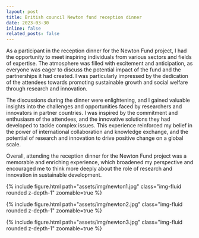 ```yaml
---
layout: post
title: British council Newton fund reception dinner
date: 2023-03-30
inline: false
related_posts: false
---
```


As a participant in the reception dinner for the Newton Fund project, I had the opportunity to meet inspiring individuals from various sectors and fields of expertise. The atmosphere was filled with excitement and anticipation, as everyone was eager to discuss the potential impact of the fund and the partnerships it had created. I was particularly impressed by the dedication of the attendees towards promoting sustainable growth and social welfare through research and innovation.

The discussions during the dinner were enlightening, and I gained valuable insights into the challenges and opportunities faced by researchers and innovators in partner countries. I was inspired by the commitment and enthusiasm of the attendees, and the innovative solutions they had developed to tackle complex issues. This experience reinforced my belief in the power of international collaboration and knowledge exchange, and the potential of research and innovation to drive positive change on a global scale.

Overall, attending the reception dinner for the Newton Fund project was a memorable and enriching experience, which broadened my perspective and encouraged me to think more deeply about the role of research and innovation in sustainable development.

{% include figure.html path="assets/img/newton1.jpg" class="img-fluid rounded z-depth-1" zoomable=true %}

{% include figure.html path="assets/img/newton2.jpg" class="img-fluid rounded z-depth-1" zoomable=true %}

{% include figure.html path="assets/img/newton3.jpg" class="img-fluid rounded z-depth-1" zoomable=true %}

